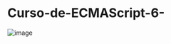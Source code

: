 # Curso-de-ECMAScript-6-

![image](https://user-images.githubusercontent.com/60717025/158067303-58f705c6-f9ab-43fb-a68e-8145a42ece95.png)
